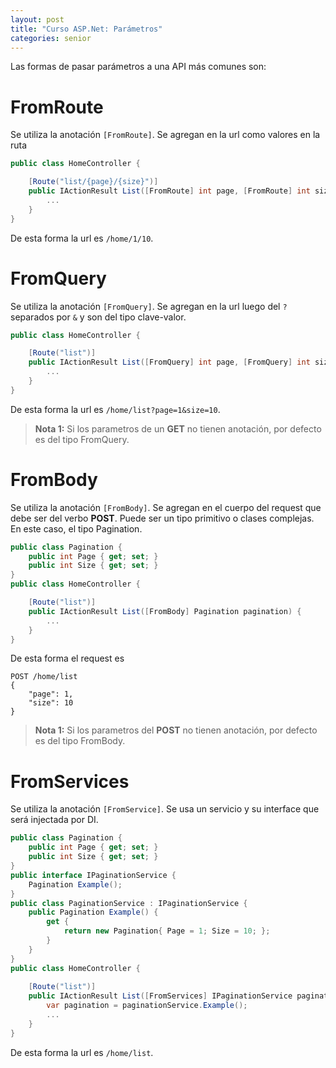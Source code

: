 ```yaml
---
layout: post
title: "Curso ASP.Net: Parámetros"
categories: senior
---
```


Las formas de pasar parámetros a una API más comunes son<!--more-->:

# FromRoute
Se utiliza la anotación `[FromRoute]`. Se agregan en la url como valores en la ruta
```csharp
public class HomeController {

    [Route("list/{page}/{size}")]
    public IActionResult List([FromRoute] int page, [FromRoute] int size) {
        ...
    }
}
```
De esta forma la url es `/home/1/10`.
# FromQuery
Se utiliza la anotación `[FromQuery]`. Se agregan en la url luego del `?` separados por `&` y son del tipo clave-valor.
```csharp
public class HomeController {

    [Route("list")]
    public IActionResult List([FromQuery] int page, [FromQuery] int size) {
        ...
    }
}
```
De esta forma la url es `/home/list?page=1&size=10`.

> **Nota 1:** Si los parametros de un **GET** no tienen anotación, por defecto es del tipo FromQuery.

# FromBody
Se utiliza la anotación `[FromBody]`. Se agregan en el cuerpo del request que debe ser del verbo **POST**. Puede ser un tipo primitivo o clases complejas. En este caso, el tipo Pagination.
```csharp
public class Pagination {
    public int Page { get; set; }
    public int Size { get; set; }
}
public class HomeController {

    [Route("list")]
    public IActionResult List([FromBody] Pagination pagination) {
        ...
    }
}
```
De esta forma el request es 
```http
POST /home/list
{
    "page": 1,
    "size": 10
}
```

> **Nota 1:** Si los parametros del **POST** no tienen anotación, por defecto es del tipo FromBody.

# FromServices
Se utiliza la anotación `[FromService]`. Se usa un servicio y su interface que será injectada por DI.
```csharp
public class Pagination {
    public int Page { get; set; }
    public int Size { get; set; }
}
public interface IPaginationService {
    Pagination Example();
}
public class PaginationService : IPaginationService {
    public Pagination Example() {
        get {
            return new Pagination{ Page = 1; Size = 10; };
        }
    }
}
public class HomeController {
    
    [Route("list")]
    public IActionResult List([FromServices] IPaginationService paginationService) {
        var pagination = paginationService.Example();
        ...
    }
}
```
De esta forma la url es `/home/list`.